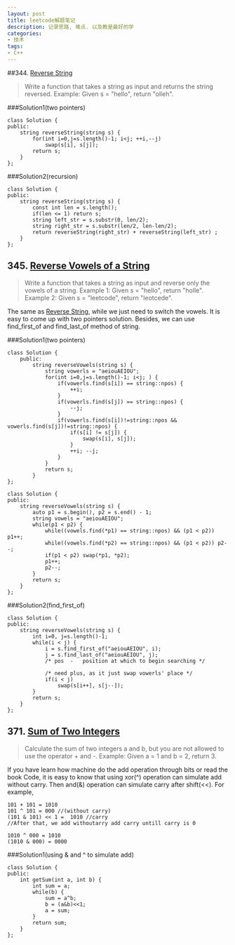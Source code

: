 ```yaml
---
layout: post
title: leetcode解题笔记
description: 记录思路, 难点. 以及教是最好的学
categories:
- 技术
tags:
- C++
---
```


##344. [Reverse String](https://leetcode.com/problems/reverse-string/)

> Write a function that takes a string as input and returns the string reversed.
> Example:
> Given s = "hello", return "olleh".

###Solution1(two pointers)

```
class Solution {
public:
    string reverseString(string s) {
        for(int i=0,j=s.length()-1; i<j; ++i,--j)
            swap(s[i], s[j]);
        return s;
    }
};
```

###Solution2(recursion)

```
class Solution {
public:
    string reverseString(string s) {
        const int len = s.length();
        if(len <= 1) return s;
        string left_str = s.substr(0, len/2);
        string right_str = s.substr(len/2, len-len/2);
        return reverseString(right_str) + reverseString(left_str) ;
    }
};
```

## 345. [Reverse Vowels of a String](https://leetcode.com/problems/reverse-vowels-of-a-string/)

> Write a function that takes a string as input and reverse only the vowels of a string.
> Example 1:
> Given s = "hello", return "holle".
> Example 2:
> Given s = "leetcode", return "leotcede".

The same as [Reverse String](https://leetcode.com/problems/reverse-string/), while we just need to switch the vowels. It is easy to come up with two pointers solution.
Besides, we can use find_first_of and find_last_of method of string. 

###Solution1(two pointers)

```
class Solution {
    public:
        string reverseVowels(string s) {
            string vowerls = "aeiouAEIOU";
            for(int i=0,j=s.length()-1; i<j; ) {
                if(vowerls.find(s[i]) == string::npos) {
                    ++i;
                }
                if(vowerls.find(s[j]) == string::npos) {
                    --j;
                }
                if(vowerls.find(s[i])!=string::npos && vowerls.find(s[j])!=string::npos) {
                    if(s[i] != s[j]) {
                        swap(s[i], s[j]);
                    }
                    ++i; --j;
                }
            }
            return s;
        }
};

class Solution {
public:
    string reverseVowels(string s) {
        auto p1 = s.begin(), p2 = s.end() - 1;
        string vowels = "aeiouAEIOU";
        while(p1 < p2) {
            while((vowels.find(*p1) == string::npos) && (p1 < p2)) p1++;
            while((vowels.find(*p2) == string::npos) && (p1 < p2)) p2--;
            if(p1 < p2) swap(*p1, *p2);
            p1++;
            p2--;
        }
        return s;
    }
};
```
###Solution2(find_first_of)

```
class Solution {
public:
    string reverseVowels(string s) {
        int i=0, j=s.length()-1;
        while(i < j) {
            i = s.find_first_of("aeiouAEIOU", i);
            j = s.find_last_of("aeiouAEIOU", j);
            /* pos	-	position at which to begin searching */

            /* need plus, as it just swap vowerls' place */
            if(i < j)
                swap(s[i++], s[j--]);
        }
        return s;
    }
};
```

## 371. [Sum of Two Integers](https://leetcode.com/problems/sum-of-two-integers/)

> Calculate the sum of two integers a and b, but you are not allowed to use the operator + and -.
> Example:
> Given a = 1 and b = 2, return 3.

If you have learn how machine do the add operation through bits or read the book Code, it is easy to know that using xor(^) operation can simulate add without carry. Then and(&) operation can simulate carry after shift(<<).
For example, 

```
101 + 101 = 1010 
101 ^ 101 = 000 //(without carry)
(101 & 101) << 1 =  1010 //carry
//After that, we add withoutarry add carry untill carry is 0

1010 ^ 000 = 1010
(1010 & 000) = 0000
```

###Solution1(using & and ^ to simulate add)

```
class Solution {
public:
    int getSum(int a, int b) {
        int sum = a;
        while(b) {
            sum = a^b;
            b = (a&b)<<1;
            a = sum;
        }
        return sum;
    }
};
```

